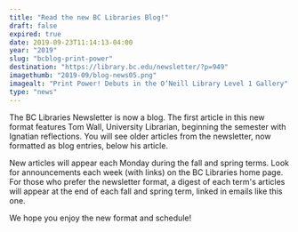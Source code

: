 ```yaml
---
title: "Read the new BC Libraries Blog!"
draft: false
expired: true
date: 2019-09-23T11:14:13-04:00
year: "2019"
slug: "bcblog-print-power"
destination: "https://library.bc.edu/newsletter/?p=949"
imagethumb: "2019-09/blog-news05.png"
imagealt: "Print Power! Debuts in the O’Neill Library Level 1 Gallery"
type: "news"
---
```


The BC Libraries Newsletter is now a blog. The first article in this new format features Tom Wall, University Librarian, beginning the semester with Ignatian reflections. You will see older articles from the newsletter, now formatted as blog entries, below his article.

New articles will appear each Monday during the fall and spring terms. Look for announcements each week (with links) on the BC Libraries home page. For those who prefer the newsletter format, a digest of each term's articles will appear at the end of each fall and spring term, linked in emails like this one.

We hope you enjoy the new format and schedule!